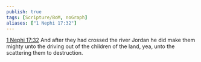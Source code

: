 ```yaml
---
publish: true
tags: [Scripture/BoM, noGraph]
aliases: ["1 Nephi 17:32"]
---
```

[1 Nephi 17:32](https://churchofjesuschrist.org/study/scriptures/bofm/1-ne/17?lang=eng&id=p32#p32) And after they had crossed the river Jordan he did make them mighty unto the driving out of the children of the land, yea, unto the scattering them to destruction.
